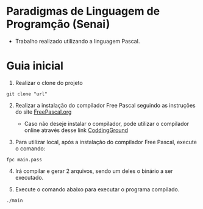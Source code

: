 # Paradigmas de Linguagem de Programção (Senai)

- Trabalho realizado utilizando a linguagem Pascal.

# Guia inicial


1. Realizar o clone do projeto

```
git clone "url"
```

2. Realizar a instalação do compilador Free Pascal seguindo as instruções do site [FreePascal.org](https://www.freepascal.org/download.html)
	
	- Caso não deseje instalar o compilador, pode utilizar o compilador online através desse link [CoddingGround](https://www.tutorialspoint.com/compile_pascal_online.php)

3. Para utilizar local, após a instalação do compilador Free Pascal, execute o comando:

```
fpc main.pass
```

4. Irá compilar e gerar 2 arquivos, sendo um deles o binário a ser executado.

5. Execute o comando abaixo para executar o programa compilado.

```
./main
```